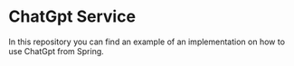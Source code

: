 # ChatGpt Service
 In this repository you can find an example of an implementation
 on how to use ChatGpt from Spring.
 